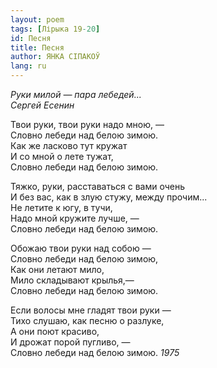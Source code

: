 ```yaml
---
layout: poem
tags: [Лірыка 19-20]
id: Песня
title: Песня
author: ЯНКА СІПАКОЎ
lang: ru
---
```



*Руки милой — пара лебедей...  
Сергей Есенин*  

Твои руки, твои руки надо мною, —  
Словно лебеди над белою зимою.  
Как же ласково тут кружат  
И со мной о лете тужат,  
Словно лебеди над белою зимою.  

Тяжко, руки, расставаться с вами очень  
И без вас, как в злую стужу, между прочим...  
Не летите к югу, в тучи,  
Надо мной кружите лучше, —  
Словно лебеди над белою зимою.  

Обожаю твои руки над собою —  
Словно лебеди над белою зимою,  
Как они летают мило,  
Мило складывают крылья,—  
Словно лебеди над белою зимою.  

Если волосы мне гладят твои руки —  
Тихо слушаю, как песню о разлуке,  
А они поют красиво,  
И дрожат порой пугливо, —  
Словно лебеди над белою зимою.
*1975*  
